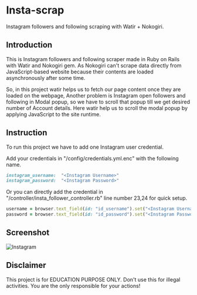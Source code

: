# Insta-scrap

Instagram followers and following scraping with Watir + Nokogiri.

## Introduction

This is Instagram followers and following scraper made in Ruby on Rails with Watir and Nokogiri gem.
As Nokogiri can't scrape data directly from JavaScript-based website because their contents are loaded asynchronously after some time.

So, in this project watir helps us to fetch our page content once they are loaded on the webpage, Another problem is Instagram open followers and following in Modal popup, so we have to scroll that popup till we get desired number of Account details. Here watir help us to scroll the modal popup by applying JavaScript to the site runtime.

## Instruction

To run this project we have to add one Instagram user credential.

Add your credentials in "/config/credentials.yml.enc" with the following name.
```ruby
instagram_username:  "<Instagram Username>"
instagram_password:  "<Instagram Password>"
```

Or you can directly add the credential in "/controller/insta_follower_controller.rb" line number 23,24 for quick setup.

```ruby
username = browser.text_field(id: "id_username").set("<Instagram Username here>")
password = browser.text_field(id: "id_password").set("<Instagram Password here>")
```
## Screenshot
![Instagram](https://user-images.githubusercontent.com/25241622/61282036-468e0d80-a7d8-11e9-818e-470f3576872a.png)

## Disclaimer
This project is for EDUCATION PURPOSE ONLY. Don't use this for illegal activities. You are the only responsible for your actions!
